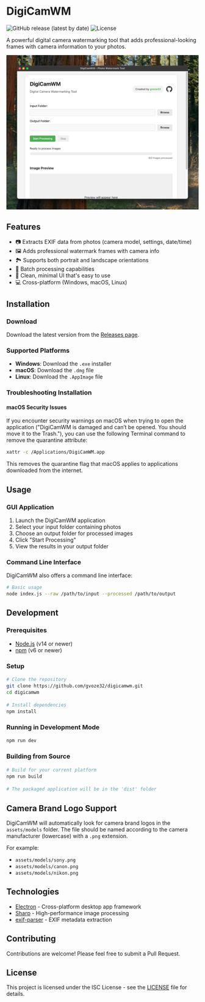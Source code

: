 # DigiCamWM

![GitHub release (latest by date)](https://img.shields.io/github/v/release/gvoze32/digicamwm)
![License](https://img.shields.io/github/license/gvoze32/digicamwm)

A powerful digital camera watermarking tool that adds professional-looking frames with camera information to your photos.

![Screenshot of DigiCamWM](assets/thumbnails/screenshot.jpeg)

## Features

- 📷 Extracts EXIF data from photos (camera model, settings, date/time)
- 🖼️ Adds professional watermark frames with camera info
- 🏞️ Supports both portrait and landscape orientations
- 🚀 Batch processing capabilities
- 🎨 Clean, minimal UI that's easy to use
- 💻 Cross-platform (Windows, macOS, Linux)

## Installation

### Download

Download the latest version from the [Releases page](https://github.com/gvoze32/digicamwm/releases).

### Supported Platforms

- **Windows**: Download the `.exe` installer
- **macOS**: Download the `.dmg` file
- **Linux**: Download the `.AppImage` file

### Troubleshooting Installation

#### macOS Security Issues

If you encounter security warnings on macOS when trying to open the application ("DigiCamWM is damaged and can’t be opened. You should move it to the Trash."), you can use the following Terminal command to remove the quarantine attribute:

```bash
xattr -c /Applications/DigiCamWM.app
```

This removes the quarantine flag that macOS applies to applications downloaded from the internet.

## Usage

### GUI Application

1. Launch the DigiCamWM application
2. Select your input folder containing photos
3. Choose an output folder for processed images
4. Click "Start Processing"
5. View the results in your output folder

### Command Line Interface

DigiCamWM also offers a command line interface:

```bash
# Basic usage
node index.js --raw /path/to/input --processed /path/to/output
```

## Development

### Prerequisites

- [Node.js](https://nodejs.org/) (v14 or newer)
- [npm](https://www.npmjs.com/) (v6 or newer)

### Setup

```bash
# Clone the repository
git clone https://github.com/gvoze32/digicamwm.git
cd digicamwm

# Install dependencies
npm install
```

### Running in Development Mode

```bash
npm run dev
```

### Building from Source

```bash
# Build for your current platform
npm run build

# The packaged application will be in the 'dist' folder
```

## Camera Brand Logo Support

DigiCamWM will automatically look for camera brand logos in the `assets/models` folder. The file should be named according to the camera manufacturer (lowercase) with a `.png` extension.

For example:

- `assets/models/sony.png`
- `assets/models/canon.png`
- `assets/models/nikon.png`

## Technologies

- [Electron](https://www.electronjs.org/) - Cross-platform desktop app framework
- [Sharp](https://sharp.pixelplumbing.com/) - High-performance image processing
- [exif-parser](https://www.npmjs.com/package/exif-parser) - EXIF metadata extraction

## Contributing

Contributions are welcome! Please feel free to submit a Pull Request.

## License

This project is licensed under the ISC License - see the [LICENSE](https://github.com/gvoze32/digicamwm/blob/main/LICENSE) file for details.

